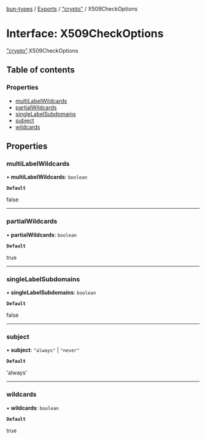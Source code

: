 [bun-types](https://github.com/oven-sh/bun-types/blob/master/api-docs/README.md) / [Exports](https://github.com/oven-sh/bun-types/blob/master/api-docs/modules.md) / ["crypto"](https://github.com/oven-sh/bun-types/blob/master/api-docs/modules/crypto_.md) / X509CheckOptions

# Interface: X509CheckOptions

["crypto"](https://github.com/oven-sh/bun-types/blob/master/api-docs/modules/crypto_.md).X509CheckOptions

## Table of contents

### Properties

- [multiLabelWildcards](https://github.com/oven-sh/bun-types/blob/master/api-docs/interfaces/crypto_.X509CheckOptions.md#multilabelwildcards)
- [partialWildcards](https://github.com/oven-sh/bun-types/blob/master/api-docs/interfaces/crypto_.X509CheckOptions.md#partialwildcards)
- [singleLabelSubdomains](https://github.com/oven-sh/bun-types/blob/master/api-docs/interfaces/crypto_.X509CheckOptions.md#singlelabelsubdomains)
- [subject](https://github.com/oven-sh/bun-types/blob/master/api-docs/interfaces/crypto_.X509CheckOptions.md#subject)
- [wildcards](https://github.com/oven-sh/bun-types/blob/master/api-docs/interfaces/crypto_.X509CheckOptions.md#wildcards)

## Properties

### multiLabelWildcards

• **multiLabelWildcards**: `boolean`

**`Default`**

false

___

### partialWildcards

• **partialWildcards**: `boolean`

**`Default`**

true

___

### singleLabelSubdomains

• **singleLabelSubdomains**: `boolean`

**`Default`**

false

___

### subject

• **subject**: ``"always"`` \| ``"never"``

**`Default`**

'always'

___

### wildcards

• **wildcards**: `boolean`

**`Default`**

true
